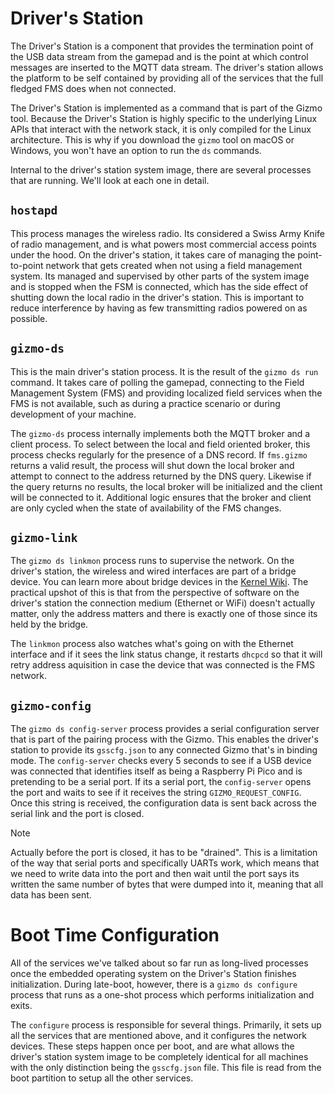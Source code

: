 # Driver's Station

The Driver's Station is a component that provides the termination
point of the USB data stream from the gamepad and is the point at
which control messages are inserted to the MQTT data stream.  The
driver's station allows the platform to be self contained by providing
all of the services that the full fledged FMS does when not connected.

The Driver's Station is implemented as a command that is part of the
Gizmo tool.  Because the Driver's Station is highly specific to the
underlying Linux APIs that interact with the network stack, it is only
compiled for the Linux architecture.  This is why if you download the
`gizmo` tool on macOS or Windows, you won't have an option to run the
`ds` commands.

Internal to the driver's station system image, there are several
processes that are running.  We'll look at each one in detail.

## `hostapd`

This process manages the wireless radio.  Its considered a Swiss Army
Knife of radio management, and is what powers most commercial access
points under the hood.  On the driver's station, it takes care of
managing the point-to-point network that gets created when not using a
field management system.  Its managed and supervised by other parts of
the system image and is stopped when the FSM is connected, which has
the side effect of shutting down the local radio in the driver's
station.  This is important to reduce interference by having as few
transmitting radios powered on as possible.

## `gizmo-ds`

This is the main driver's station process.  It is the result of the
`gizmo ds run` command.  It takes care of polling the gamepad,
connecting to the Field Management System (FMS) and providing
localized field services when the FMS is not available, such as during
a practice scenario or during development of your machine.

The `gizmo-ds` process internally implements both the MQTT broker and
a client process.  To select between the local and field oriented
broker, this process checks regularly for the presence of a DNS
record.  If `fms.gizmo` returns a valid result, the process will shut
down the local broker and attempt to connect to the address returned
by the DNS query.  Likewise if the query returns no results, the local
broker will be initialized and the client will be connected to it.
Additional logic ensures that the broker and client are only cycled
when the state of availability of the FMS changes.

## `gizmo-link`

The `gizmo ds linkmon` process runs to supervise the network.  On the
driver's station, the wireless and wired interfaces are part of a
bridge device.  You can learn more about bridge devices in the [Kernel
Wiki](https://wiki.linuxfoundation.org/networking/bridge).  The
practical upshot of this is that from the perspective of software on
the driver's station the connection medium (Ethernet or WiFi) doesn't
actually matter, only the address matters and there is exactly one of
those since its held by the bridge.

The `linkmon` process also watches what's going on with the Ethernet
interface and if it sees the link status change, it restarts `dhcpcd`
so that it will retry address aquisition in case the device that was
connected is the FMS network.

## `gizmo-config`

The `gizmo ds config-server` process provides a serial configuration
server that is part of the pairing process with the Gizmo.  This
enables the driver's station to provide its `gsscfg.json` to any
connected Gizmo that's in binding mode.  The `config-server` checks
every 5 seconds to see if a USB device was connected that identifies
itself as being a Raspberry Pi Pico and is pretending to be a serial
port.  If its a serial port, the `config-server` opens the port and
waits to see if it receives the string `GIZMO_REQUEST_CONFIG`.  Once
this string is received, the configuration data is sent back across
the serial link and the port is closed.

> [!NOTE]
>
> Actually before the port is closed, it has to be "drained".  This is
> a limitation of the way that serial ports and specifically UARTs
> work, which means that we need to write data into the port and then
> wait until the port says its written the same number of bytes that
> were dumped into it, meaning that all data has been sent.

# Boot Time Configuration

All of the services we've talked about so far run as long-lived
processes once the embedded operating system on the Driver's Station
finishes initialization.  During late-boot, however, there is a `gizmo
ds configure` process that runs as a one-shot process which performs
initialization and exits.

The `configure` process is responsible for several things.  Primarily,
it sets up all the services that are mentioned above, and it
configures the network devices.  These steps happen once per boot, and
are what allows the driver's station system image to be completely
identical for all machines with the only distinction being the
`gsscfg.json` file.  This file is read from the boot partition to
setup all the other services.
